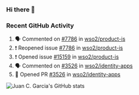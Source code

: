 ### Hi there 👋

<!--
**jcgarciaa/jcgarciaa** is a ✨ _special_ ✨ repository because its `README.md` (this file) appears on your GitHub profile.

Here are some ideas to get you started:

- 🔭 I’m currently working on ...
- 🌱 I’m currently learning ...
- 👯 I’m looking to collaborate on ...
- 🤔 I’m looking for help with ...
- 💬 Ask me about ...
- 📫 How to reach me: ...
- 😄 Pronouns: ...
- ⚡ Fun fact: ...
-->

### Recent GitHub Activity

<!--START_SECTION:activity-->
1. 🗣 Commented on [#7786](https://github.com/wso2/product-is/issues/7786) in [wso2/product-is](https://github.com/wso2/product-is)
2. ❗️ Reopened issue [#7786](https://github.com/wso2/product-is/issues/7786) in [wso2/product-is](https://github.com/wso2/product-is)
3. ❗️ Opened issue [#15159](https://github.com/wso2/product-is/issues/15159) in [wso2/product-is](https://github.com/wso2/product-is)
4. 🗣 Commented on [#3526](https://github.com/wso2/identity-apps/issues/3526) in [wso2/identity-apps](https://github.com/wso2/identity-apps)
5. 💪 Opened PR [#3526](https://github.com/wso2/identity-apps/pull/3526) in [wso2/identity-apps](https://github.com/wso2/identity-apps)
<!--END_SECTION:activity-->

![Juan C. Garcia's GitHub stats](https://github-readme-stats.vercel.app/api?username=jcgarciaa&count_private=true&show_icons=true&hide_border=true)